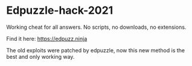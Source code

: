 # Edpuzzle-hack-2021
Working cheat for all answers. No scripts, no downloads, no extensions.    
  
Find it here: https://edpuzz.ninja    
  
The old exploits were patched by edpuzzle, now this new method is the best and only working way. 
